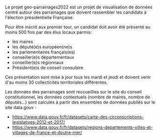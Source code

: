 Le projet geo-parrainages2022 est un projet de visualisation de données
centré autour des parrainages que doivent rassembler les candidats à l'élection présidentielle Française.

Pour être inscrit aux premier tour, un candidat doit avoir été présenté au moins 500 fois par des élus locaux parmis: 

- les maires
- les député(e)s européen(ne)s
- les parlementaires français(es)
- conseiller(e)s départementaux
- conseiller(e)s régionnaux
- Président(e)s de conseil consulaire

Ces présentation sont mise à jour tous les mardi et jeudi et doivent venir d'au moins
30 collecticités territoriales différentes.

Les données des parrainages sont reccueillies sur le site du conseil constitutionnel,
les données contextuels (nombre de maires, nombre de députés...) sont calculés à partir des 
ensembles de données publiés sur le site data.gouv :

- https://www.data.gouv.fr/fr/datasets/carte-des-circonscriptions-legislatives-2012-et-2017/
- https://www.data.gouv.fr/fr/datasets/regions-departements-villes-et-villages-de-france-et-doutre-mer/